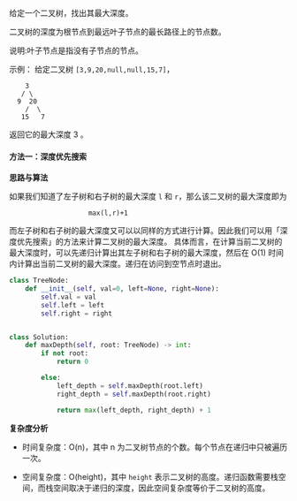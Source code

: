 给定一个二叉树，找出其最大深度。

二叉树的深度为根节点到最远叶子节点的最长路径上的节点数。

说明:叶子节点是指没有子节点的节点。

示例：
给定二叉树 `[3,9,20,null,null,15,7]`，

``` 
    3
   / \
  9  20
    /  \
   15   7
```

返回它的最大深度 3 。

#### 方法一：深度优先搜索
**思路与算法**

如果我们知道了左子树和右子树的最大深度 `l` 和 `r`，那么该二叉树的最大深度即为


                        max(l,r)+1

而左子树和右子树的最大深度又可以以同样的方式进行计算。因此我们可以用「深度优先搜索」的方法来计算二叉树的最大深度。
具体而言，在计算当前二叉树的最大深度时，可以先递归计算出其左子树和右子树的最大深度，然后在 O(1) 时间内计算出当前二叉树的最大深度。递归在访问到空节点时退出。

```python
class TreeNode:
    def __init__(self, val=0, left=None, right=None):
        self.val = val
        self.left = left
        self.right = right


class Solution:
    def maxDepth(self, root: TreeNode) -> int:
        if not root:
            return 0

        else:
            left_depth = self.maxDepth(root.left)
            right_depth = self.maxDepth(root.right)

            return max(left_depth, right_depth) + 1

```

**复杂度分析**

* 时间复杂度：O(n)，其中 n 为二叉树节点的个数。每个节点在递归中只被遍历一次。

* 空间复杂度：O(height)，其中 `height` 表示二叉树的高度。递归函数需要栈空间，而栈空间取决于递归的深度，因此空间复杂度等价于二叉树的高度。

